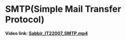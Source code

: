 # SMTP(Simple Mail Transfer Protocol)
**Video link: [Sabbir_IT22007_SMTP.mp4](https://drive.google.com/file/d/1ruBOW4q-q0T3cW9XpTPbQqQtrjX3DLiv/view?usp=sharing)**
